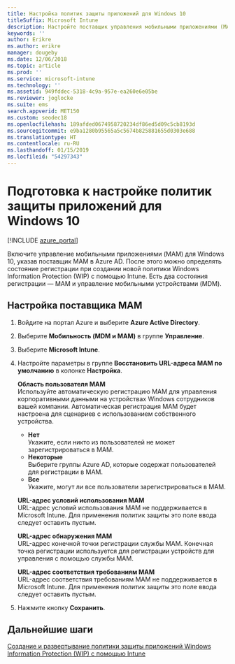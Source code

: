 ```yaml
---
title: Настройка политик защиты приложений для Windows 10
titleSuffix: Microsoft Intune
description: Настройте поставщик управления мобильными приложениями (MAM) в Azure AD.
keywords: ''
author: Erikre
ms.author: erikre
manager: dougeby
ms.date: 12/06/2018
ms.topic: article
ms.prod: ''
ms.service: microsoft-intune
ms.technology: ''
ms.assetid: 949fddec-5318-4c9a-957e-ea260e6e05be
ms.reviewer: joglocke
ms.suite: ems
search.appverid: MET150
ms.custom: seodec18
ms.openlocfilehash: 189afded0674958720234df86ed5d09c5cb8193d
ms.sourcegitcommit: e9ba1280b95565a5c5674b825881655d0303e688
ms.translationtype: HT
ms.contentlocale: ru-RU
ms.lasthandoff: 01/15/2019
ms.locfileid: "54297343"
---
```

# <a name="get-ready-to-configure-app-protection-policies-for-windows-10"></a>Подготовка к настройке политик защиты приложений для Windows 10 

[!INCLUDE [azure_portal](./includes/azure_portal.md)]

Включите управление мобильными приложениями (MAM) для Windows 10, указав поставщик MAM в Azure AD. После этого можно определять состояние регистрации при создании новой политики Windows Information Protection (WIP) с помощью Intune. Есть два состояния регистрации — MAM и управление мобильными устройствами (MDM).

## <a name="to-configure-the-mam-provider"></a>Настройка поставщика MAM

1. Войдите на портал Azure и выберите **Azure Active Directory**.

2. Выберите **Мобильность (MDM и MAM)** в группе **Управление**.

3. Выберите **Microsoft Intune**.

4. Настройте параметры в группе **Восстановить URL-адреса MAM по умолчанию**  в колонке **Настройка**.

   **Область пользователя MAM**  
   Используйте автоматическую регистрацию MAM для управления корпоративными данными на устройствах Windows сотрудников вашей компании. Автоматическая регистрация MAM будет настроена для сценариев с использованием собственного устройства.<ul><li>**Нет**<br>Укажите, если никто из пользователей не может зарегистрироваться в MAM.</li><li>**Некоторые**<br>Выберите группы Azure AD, которые содержат пользователей для регистрации в MAM.</li><li>**Все**<br>Укажите, могут ли все пользователи зарегистрироваться в MAM.</li></ul>

   **URL-адрес условий использования MAM**  
   URL-адрес условий использования MAM не поддерживается в Microsoft Intune. Для применения политик защиты это поле ввода следует оставить пустым.

   **URL-адрес обнаружения MAM**  
   URL-адрес конечной точки регистрации службы MAM. Конечная точка регистрации используется для регистрации устройств для управления с помощью службы MAM.

   **URL-адрес соответствия требованиям MAM**  
   URL-адрес соответствия требованиям MAM не поддерживается в Microsoft Intune. Для применения политик защиты это поле ввода следует оставить пустым. 

5.  Нажмите кнопку **Сохранить**.

## <a name="next-steps"></a>Дальнейшие шаги

[Создание и развертывание политики защиты приложений Windows Information Protection (WIP) с помощью Intune](windows-information-protection-policy-create.md)
